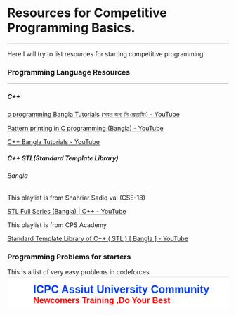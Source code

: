 # Resources for Competitive Programming Basics.

---

Here I will try to list resources for starting competitive programming.

### Programming Language Resources

---

##### C++

[c programming Bangla Tutorials (সবার জন্য সি প্রোগ্রামিং) - YouTube](https://www.youtube.com/playlist?list=PLgH5QX0i9K3pCMBZcul1fta6UivHDbXvz)

[Pattern printing in C programming (Bangla) - YouTube](https://www.youtube.com/playlist?list=PLgH5QX0i9K3oTxQhx2kejYmQn6qtRULCD)

[C++ Bangla Tutorials - YouTube](https://www.youtube.com/playlist?list=PLgH5QX0i9K3q0ZKeXtF--CZ0PdH1sSbYL)

##### C++ STL(Standard Template Library)

###### Bangla

This playlist is from Shahriar Sadiq vai (CSE-18)

[STL Full Series (Bangla) | C++ - YouTube](https://www.youtube.com/playlist?list=PL0G2Ga9ALv6lgn-tZy5BxFzdr1AZ2E74l)

This playlist is from CPS Academy

[Standard Template Library of C++ ( STL ) [ Bangla ] - YouTube](https://www.youtube.com/playlist?list=PLoa_roVVsxA0D1Kv_T7rbGHtSdYIUo4f5) 



### Programming Problems for starters

This is a list of very easy problems in codeforces. [![link](./images/codeforces_group_logo.png)](https://codeforces.com/group/MWSDmqGsZm/contest/219158)
